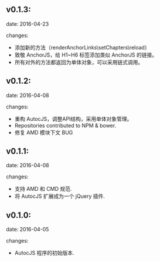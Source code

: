 ## v0.1.3:

date: 2016-04-23

changes:
  - 添加新的方法（renderAnchorLinks\setChapters\reload）
  - 致敬 AnchorJS，给 H1~H6 标签添加类似 AnchorJS 的链接。
  - 所有对外的方法都返回为单体对象，可以采用链式调用。

## v0.1.2:

date: 2016-04-08

changes:
  - 重构 AutocJS，调整API结构，采用单体对象管理。
  - Repositories contributed to NPM & bower.
  - 修复 AMD 模块下文 BUG

## v0.1.1:

date: 2016-04-08

changes:
  - 支持 AMD 和 CMD 规范.
  - 将 AutocJS 扩展成为一个 jQuery 插件.

## v0.1.0:

date: 2016-04-05

changes:
  - AutocJS 程序的初始版本.
